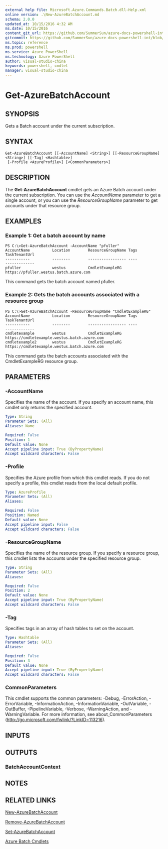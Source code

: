 ```yaml
---
external help file: Microsoft.Azure.Commands.Batch.dll-Help.xml
online version: .\New-AzureBatchAccount.md
schema: 2.0.0
updated_at: 10/15/2016 4:32 AM
ms.date: 10/15/2016
content_git_url: https://github.com/SummerSun/azure-docs-powershell-int/blob/master/azureps-cmdlets-docs/ResourceManager/AzureRM.Batch/v0.9.8/CmdletMDs/Get-AzureBatchAccount.md
gitcommit: https://github.com/SummerSun/azure-docs-powershell-int/blob/1bfd8e268acfc1799ad3f17c5a982578f54443cf/azureps-cmdlets-docs/ResourceManager/AzureRM.Batch/v0.9.8/CmdletMDs/Get-AzureBatchAccount.md
ms.topic: reference
ms.prod: powershell
ms.service: Azure PowerShell
ms.technology: Azure PowerShell
author: visual-studio-china
keywords: powershell, cmdlet
manager: visual-studio-china
---
```


# Get-AzureBatchAccount

## SYNOPSIS
Gets a Batch account under the current subscription.

## SYNTAX

```
Get-AzureBatchAccount [[-AccountName] <String>] [[-ResourceGroupName] <String>] [[-Tag] <Hashtable>]
 [-Profile <AzureProfile>] [<CommonParameters>]
```

## DESCRIPTION
The **Get-AzureBatchAccount** cmdlet gets an Azure Batch account under the current subscription.
You can use the *AccountName* parameter to get a single account, or you can use the *ResourceGroupName* parameter to get accounts under that resource group.

## EXAMPLES

### Example 1: Get a batch account by name
```
PS C:\>Get-AzureBatchAccount -AccountName "pfuller"
AccountName          Location        ResourceGroupName Tags               TaskTenantUrl
-----------          --------        ----------------- ----               -------------
pfuller              westus          CmdletExampleRG                      https://pfuller.westus.batch.azure.com
```

This command gets the batch account named pfuller.

### Example 2: Gets the batch accounts associated with a resource group
```
PS C:\>Get-AzureBatchAccount -ResourceGroupName "CmdletExampleRG"
AccountName          Location        ResourceGroupName Tags               TaskTenantUrl
-----------          --------        ----------------- ----               -------------
cmdletexample        westus          CmdletExampleRG                      https://cmdletexample.westus.batch.azure.com
cmdletexample2       westus          CmdletExampleRG                      https://cmdletexample.westus.batch.azure.com
```

This command gets the batch accounts associated with the CmdletExampleRG resource group.

## PARAMETERS

### -AccountName
Specifies the name of the account.
If you specify an account name, this cmdlet only returns the specified account.

```yaml
Type: String
Parameter Sets: (All)
Aliases: Name

Required: False
Position: 1
Default value: None
Accept pipeline input: True (ByPropertyName)
Accept wildcard characters: False
```

### -Profile
Specifies the Azure profile from which this cmdlet reads.
If you do not specify a profile, this cmdlet reads from the local default profile.

```yaml
Type: AzureProfile
Parameter Sets: (All)
Aliases: 

Required: False
Position: Named
Default value: None
Accept pipeline input: False
Accept wildcard characters: False
```

### -ResourceGroupName
Specifies the name of the resource group.
If you specify a resource group, this cmdlet lists the accounts under the specified resource group.

```yaml
Type: String
Parameter Sets: (All)
Aliases: 

Required: False
Position: 2
Default value: None
Accept pipeline input: True (ByPropertyName)
Accept wildcard characters: False
```

### -Tag
Specifies tags in an array of hash tables to set on the account.

```yaml
Type: Hashtable
Parameter Sets: (All)
Aliases: 

Required: False
Position: 3
Default value: None
Accept pipeline input: True (ByPropertyName)
Accept wildcard characters: False
```

### CommonParameters
This cmdlet supports the common parameters: -Debug, -ErrorAction, -ErrorVariable, -InformationAction, -InformationVariable, -OutVariable, -OutBuffer, -PipelineVariable, -Verbose, -WarningAction, and -WarningVariable. For more information, see about_CommonParameters (http://go.microsoft.com/fwlink/?LinkID=113216).

## INPUTS

## OUTPUTS

### BatchAccountContext

## NOTES

## RELATED LINKS

[New-AzureBatchAccount](.\New-AzureBatchAccount.md)

[Remove-AzureBatchAccount](.\Remove-AzureBatchAccount.md)

[Set-AzureBatchAccount](.\Set-AzureBatchAccount.md)

[Azure Batch Cmdlets](.\AzureRM.Batch.md)

